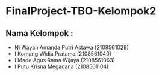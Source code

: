 # FinalProject-TBO-Kelompok2
## Nama Kelompok :
- Ni Wayan Amanda Putri Astawa 	(2108561029)
- I Komang Widia Pratama 		    (2108561040)
- I Made Agus Rama Wijaya 		  (2108561063)
- I Putu Krisna Megadana 		    (2108561104)
